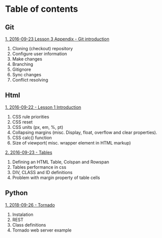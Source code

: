 Table of contents
=================

Git
---

[1. 2016-09-23 Lesson 3 Appendix - Git introduction  ](https://github.com/digital-cube/edu/tree/master/git/2016-09-23-git)

  1. Cloning (checkout) repository
  2. Configure user information
  3. Make changes
  4. Branching
  5. Gitignore
  6. Sync changes
  7. Conflict resolving

Html
----
[1. 2016-09-22 - Lesson 1 Introduction ](https://github.com/digital-cube/edu/tree/master/html/2016-09-22-intro)

  1. CSS rule priorities
  2. CSS reset
  3. CSS units (px, em, %, pt)
  4. Collapsing margins (misc. Display, float, overflow and clear properties).
  5. CSS calc() function
  6. Size of viewport( misc. wrapper element in HTML markup)


[2. 2016-09-23 - Tables ](https://github.com/digital-cube/edu/tree/master/html/2016-09-23-tables)

  1. Defining an HTML Table, Colspan and Rowspan
  2. Tables performance in css
  3. DIV, CLASS and ID definitions
  4. Problem with margin property of table cells

Python
------

[1. 2018-09-26 - Tornado](https://github.com/digital-cube/edu/tree/master/python/tornado)

  1. Instalation
  2. REST
  3. Class definitions
  4. Tornado web server example